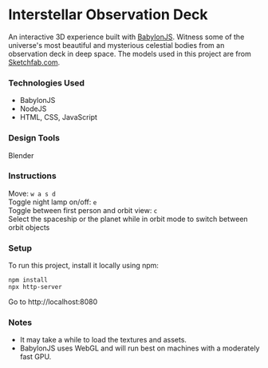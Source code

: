 # Interstellar Observation Deck
An interactive 3D experience built with [BabylonJS](https://www.babylonjs.com/). Witness some of the universe's most beautiful and mysterious celestial bodies from an observation deck in deep space. The models used in this project are from [Sketchfab.com](https://sketchfab.com/).

### Technologies Used
* BabylonJS
* NodeJS
* HTML, CSS, JavaScript

### Design Tools
Blender

### Instructions
Move: `w a s d`  
Toggle night lamp on/off: `e`  
Toggle between first person and orbit view: `c`  
Select the spaceship or the planet while in orbit mode to switch between orbit objects

### Setup
To run this project, install it locally using npm:  
```
npm install
npx http-server
```

Go to http://localhost:8080

### Notes
* It may take a while to load the textures and assets.
* BabylonJS uses WebGL and will run best on machines with a moderately fast GPU.
